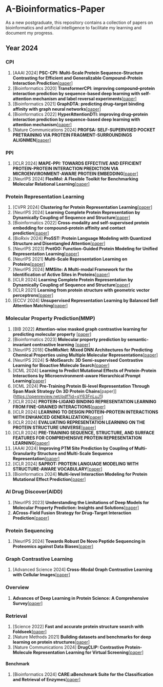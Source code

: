 # A-Bioinformatics-Paper
As a new postgraduate, this repository contains a collection of papers on bioinformatics and artificial intelligence to facilitate my learning and document my progress.
## Year 2024
### CPI
1. [AAAI 2024] **PSC-CPI: Multi-Scale Protein Sequence-Structure Contrasting for Efficient and Generalizable Compound-Protein Interaction Prediction**[[paper]](https://arxiv.org/pdf/2402.08198)
2. [Bioinformatics 2020] **TransformerCPI: improving compound–protein interaction prediction by sequence-based deep learning with self-attention mechanism and label reversal experiments**[[paper]](https://academic.oup.com/bioinformatics/article-pdf/36/16/4406/50676855/btaa524.pdf)
3. [Bioinformatics 2021] **GraphDTA: predicting drug–target binding affinity with graph neural networks**[[paper]](https://academic.oup.com/bioinformatics/article-pdf/37/8/1140/50340643/btaa921.pdf)
4. [Bioinformatics 2022] **HyperAttentionDTI: improving drug–protein interaction prediction by sequence-based deep learning with attention mechanism**[[paper]](https://academic.oup.com/bioinformatics/article-pdf/38/3/655/49008432/btab715.pdf)
5. [Nature Communications 2024] **PROFSA: SELF-SUPERVISED POCKET PRETRAINING VIA PROTEIN FRAGMENT-SURROUNDINGS ALIGNMEN**[[paper]](https://arxiv.org/pdf/2310.07229)
### PPI
1. [ICLR 2024] **MAPE-PPI: TOWARDS EFFECTIVE AND EFFICIENT PROTEIN-PROTEIN INTERACTION PREDICTION VIA MICROENVIRONMENT-AWARE PROTEIN EMBEDDING**[[paper]](https://openreview.net/pdf?id=itGkF993gz)
2. [NeurIPS 2024] **FlexMol: A Flexible Toolkit for Benchmarking Molecular Relational Learning**[[paper]](https://steven51516.github.io/assets/pdf/flexmol.pdf)
### Protein Representation Learning
1. [CVPR 2024] **Clustering for Protein Representation Learning**[[paper]](https://arxiv.org/pdf/2404.00254)
2. [NeurIPS 2024] **Learning Complete Protein Representation by Dynamically Coupling of Sequence and Structure**[[paper]](https://neurips.cc/virtual/2024/poster/96915)
3. [Bioinformatics 2022] **Cross-modality and self-supervised protein embedding for compound–protein affinity and contact prediction**[[paper]](https://academic.oup.com/bioinformatics/article-pdf/38/Supplement_2/ii68/49886672/btac470.pdf)
4. [BioRxiv 2024] **ProSST: Protein Language Modeling with Quantized Structure and Disentangled Attention**[[paper]](https://openreview.net/pdf/6c75eed7fafd81f83f87f954b10f95768b59f37b.pdf)
5. [NeurIPS 2023] **ProtGO: Function-Guided Protein Modeling for Unified Representation Learning**[[paper]](https://openreview.net/pdf?id=0oUutV92YF)
6. [NeurIPS 2021] **Multi-Scale Representation Learning on Proteins**[[paper]](https://openreview.net/pdf?id=-xEk43f_EO6)
7. [NeurIPS 2024] **MMSite: A Multi-modal Framework for the Identification of Active Sites in Proteins**[[paper]](https://openreview.net/pdf?id=XHdwlbNSVb)
8. [ICLR 2024] **Learning Complete Protein Representation by Dynamically Coupling of Sequence and Structure**[[paper]](https://openreview.net/pdf?id=0e5uOaJxo1)
9. [ICLR 2021] **Learning from protein structure with geometric vector perceptrons**[[paper]](https://arxiv.org/pdf/2009.01411)
10. [ECCV 2024] **Unsupervised Representation Learning by Balanced Self Attention Matching**[[paper]](https://www.ecva.net/papers/eccv_2024/papers_ECCV/papers/11230.pdf)
### Molecular Property Prediction(MMP)
1. [BIB 2022] **Attention-wise masked graph contrastive learning for predicting molecular property** [[paper]](https://doi.org/10.1093/bib/bbac303)
2. [Bioinformatics 2023] **Molecular property prediction by semantic-invariant contrastive learning** [[paper]](https://doi.org/10.1093/bioinformatics/btad462)
3. [NeurIPS 2018] **CheMixNet: Mixed DNN Architectures for Predicting Chemical Properties using Multiple Molecular Representations**[[paper]](https://arxiv.org/pdf/1811.08283)
4. [NeurIPS 2024] **S-MolSearch: 3D Semi-supervised Contrastive Learning for Bioactive Molecule Search**[[paper]](https://arxiv.org/pdf/2409.07462)
5. [ICML 2024] **Learning to Predict Mutational Effects of Protein-Protein Interactions by Microenvironment-aware Hierarchical Prompt Learning**[[paper]](https://openreview.net/pdf?id=g89jAdrnAF)
6. [ICML 2024] **Pre-Training Protein Bi-level Representation Through Span Mask Strategy On 3D Protein Chains**[paper]](https://openreview.net/pdf?id=qY63FnLuJ1)
7. [ICLR 2024] **PROTEIN-LIGAND BINDING REPRESENTATION LEARNING FROM FINE-GRAINED INTERACTIONS**[[paper]](https://openreview.net/pdf?id=AXbN2qMNiW)
8. [ICLR 2024] **LEARNING TO DESIGN PROTEIN–PROTEIN INTERACTIONS WITH ENHANCED GENERALIZATION**[[paper]](https://openreview.net/pdf?id=xcMmebCT7s)
9. [ICLR 2024] **EVALUATING REPRESENTATION LEARNING ON THE PROTEIN STRUCTURE UNIVERSE**[[paper]](https://openreview.net/pdf?id=sTYuRVrdK3)
10. [ICLR 2024] **PRE-TRAINING SEQUENCE, STRUCTURE, AND SURFACE FEATURES FOR COMPREHENSIVE PROTEIN REPRESENTATION LEARNING**[[paper]](https://openreview.net/pdf?id=BEH4mGo7zP)
11. [AAAI 2024] **Improving PTM Site Prediction by Coupling of Multi-Granularity Structure and Multi-Scale Sequence Representation**[[paper]](https://arxiv.org/pdf/2401.10211)
12. [ICLR 2024] **SAPROT: PROTEIN LANGUAGE MODELING WITH STRUCTURE-AWARE VOCABULARY**[[paper]](https://openreview.net/pdf?id=6MRm3G4NiU)
13. [Bioinformatics 2024] **Multi-level Interaction Modeling for Protein Mutational Effect Prediction**[[paper]](https://arxiv.org/pdf/2405.17802)
### AI Drug Discover(AIDD)
1. [NeurIPS 2023] **Understanding the Limitations of Deep Models for Molecular Property Prediction: Insights and Solutions**[[paper]](https://openreview.net/pdf?id=NLFqlDeuzt)
2. **ACross-Field Fusion Strategy for Drug–Target Interaction Prediction**[[paper]](https://arxiv.org/pdf/2405.14545)
### Protein Sequencing
1. [NeurIPS 2024] **Towards Robust De Novo Peptide Sequencing in Proteomics against Data Biases**[[paper]](https://openreview.net/pdf?id=0zfUiSX5si)
### Graph Contrastive Learning
1. [Advanced Science 2024] **Cross-Modal Graph Contrastive Learning with Cellular Images**[[paper]](https://onlinelibrary.wiley.com/doi/pdf/10.1002/advs.202404845)
### Overview
1. **Advances of Deep Learning in Protein Science: A Comprehensive Survey**[[paper]](https://arxiv.org/pdf/2403.05314)
### Retrieval
1. [Science 2022] **Fast and accurate protein structure search with Foldseek**[[paper]](https://www.nature.com/articles/s41587-023-01773-0.pdf)
2. [Nature Methods 2021] **Building datasets and benchmarks for deep learning on protein structures**[[paper]](https://proceedings.neurips.cc/paper_files/paper/2023/file/b6167294ed3d6fc61e11e1592ce5cb77-Paper-Datasets_and_Benchmarks.pdf)
3. [Nature Communications 2024] **DrugCLIP: Contrastive Protein-Molecule Representation Learning for Virtual Screening**[[paper]](https://proceedings.neurips.cc/paper_files/paper/2023/file/8bd31288ad8e9a31d519fdeede7ee47d-Paper-Conference.pdf)
#### Benchmark
1. [Bioinformatics 2024] **CARE:aBenchmark Suite for the Classification and Retrieval of Enzymes**[[paper]](https://openreview.net/pdf?id=PFwlw9bnAr)
